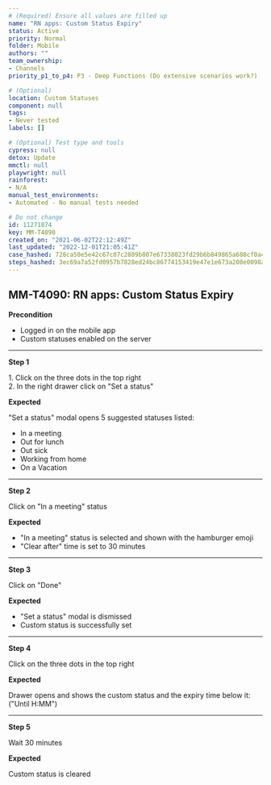 ```yaml
---
# (Required) Ensure all values are filled up
name: "RN apps: Custom Status Expiry"
status: Active
priority: Normal
folder: Mobile
authors: ""
team_ownership: 
- Channels
priority_p1_to_p4: P3 - Deep Functions (Do extensive scenarios work?)

# (Optional)
location: Custom Statuses
component: null
tags: 
- Never tested
labels: []

# (Optional) Test type and tools
cypress: null
detox: Update
mmctl: null
playwright: null
rainforest: 
- N/A
manual_test_environments: 
- Automated - No manual tests needed

# Do not change
id: 11271874
key: MM-T4090
created_on: "2021-06-02T22:12:49Z"
last_updated: "2022-12-01T21:05:41Z"
case_hashed: 728ca50e5e42c67c07c2809b807e67338023fd29b6b849865a688cf0a412624518be476c17972ed81d5bb481bb452558
steps_hashed: 3ec69a7a52fd0957b7828ed24bc86774153419e47e1e673a208e0098a91471526fc6c1b33d5156fa2deb187c6b447d71
---
```


<!-- (Auto-generated) Based on frontmatter's "key" and "name" -->

## MM-T4090: RN apps: Custom Status Expiry

**Precondition**

- Logged in on the mobile app
- Custom statuses enabled on the server

---

**Step 1**

1\. Click on the three dots in the top right\
2\. In the right drawer click on "Set a status"

**Expected**

"Set a status" modal opens 5 suggested statuses listed:

- In a meeting
- Out for lunch
- Out sick
- Working from home
- On a Vacation

---

**Step 2**

Click on "In a meeting" status

**Expected**

- "In a meeting" status is selected and shown with the hamburger emoji
- "Clear after" time is set to 30 minutes

---

**Step 3**

Click on "Done"

**Expected**

- "Set a status" modal is dismissed
- Custom status is successfully set

---

**Step 4**

Click on the three dots in the top right

**Expected**

Drawer opens and shows the custom status and the expiry time below it:\
("Until H:MM")

---

**Step 5**

Wait 30 minutes

**Expected**

Custom status is cleared
